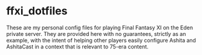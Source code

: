 # ffxi_dotfiles
These are my personal config files for playing Final Fantasy XI on the Eden private server. They are provided here with no guarantees, strictly as an example, with the intent of helping other players easily configure Ashita and AshitaCast in a context that is relevant to 75-era content.
